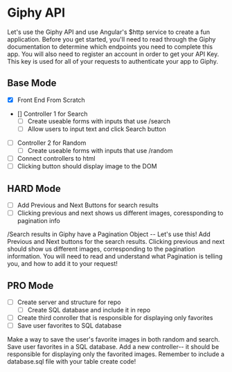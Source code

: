 # Giphy API
Let's use the Giphy API and use Angular's $http service to create a fun application. Before you get started, you'll need to read through the Giphy documentation to determine which endpoints you need to complete this app. You will also need to register an account in order to get your API Key. This key is used for all of your requests to authenticate your app to Giphy.

## Base Mode
- [x] Front End From Scratch
- [] Controller 1 for Search
    - [ ] Create useable forms with inputs that use /search
    - [ ] Allow users to input text and click Search button
- [ ] Controller 2 for Random
    - [ ] Create useable forms with inputs that use /random
- [ ] Connect controllers to html
- [ ] Clicking button should display image to the DOM

## HARD Mode
- [ ] Add Previous and Next Buttons for search results
- [ ] Clicking previous and next shows us different images, coressponding to pagination info

/Search results in Giphy have a Pagination Object -- Let's use this! Add Previous and Next buttons for the search results. Clicking previous and next should show us different images, corresponding to the pagination information. You will need to read and understand what Pagination is telling you, and how to add it to your request!

## PRO Mode
- [ ] Create server and structure for repo
    - [ ] Create SQL database and include it in repo
- [ ] Create third conroller that is responsible for displaying only favorites
- [ ] Save user favorites to SQL database

Make a way to save the user's favorite images in both random and search. Save user favorites in a SQL database. Add a new controller-- it should be responsible for displaying only the favorited images. Remember to include a database.sql file with your table create code!